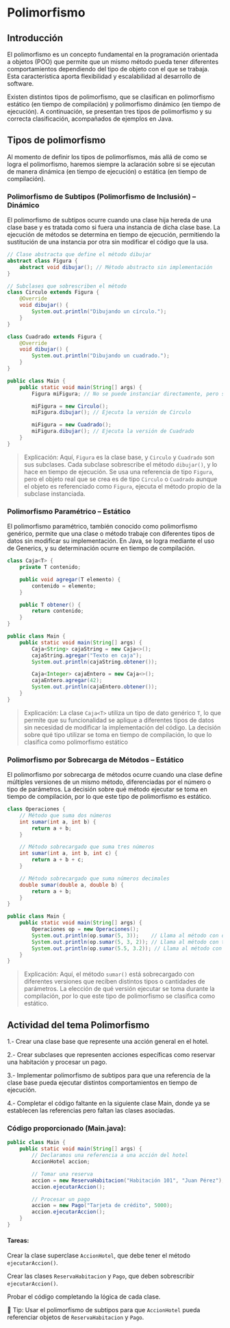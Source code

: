 # Polimorfismo

## Introducción  

El polimorfismo es un concepto fundamental en la programación orientada a objetos (POO) que permite que un mismo método pueda tener diferentes comportamientos dependiendo del tipo de objeto con el que se trabaja. Esta característica aporta flexibilidad y escalabilidad al desarrollo de software.

Existen distintos tipos de polimorfismo, que se clasifican en polimorfismo estático (en tiempo de compilación) y polimorfismo dinámico (en tiempo de ejecución). A continuación, se presentan tres tipos de polimorfismo y su correcta clasificación, acompañados de ejemplos en Java.

## Tipos de polimorfismo
Al momento de definir los tipos de polimorfísmos, más allá de como se logra el polimorfismo, haremos siempre la aclaración sobre si se ejecutan de manera dinámica (en tiempo de ejecución) o estática (en tiempo de compilación).

### Polimorfismo de Subtipos (Polimorfismo de Inclusión) – Dinámico

El polimorfismo de subtipos ocurre cuando una clase hija hereda de una clase base y es tratada como si fuera una instancia de dicha clase base. La ejecución de métodos se determina en tiempo de ejecución, permitiendo la sustitución de una instancia por otra sin modificar el código que la usa.
```java
// Clase abstracta que define el método dibujar
abstract class Figura {
    abstract void dibujar(); // Método abstracto sin implementación
}

// Subclases que sobrescriben el método
class Circulo extends Figura {
    @Override
    void dibujar() {
        System.out.println("Dibujando un círculo.");
    }
}

class Cuadrado extends Figura {
    @Override
    void dibujar() {
        System.out.println("Dibujando un cuadrado.");
    }
}

public class Main {
    public static void main(String[] args) {
        Figura miFigura; // No se puede instanciar directamente, pero sí referenciar

        miFigura = new Circulo();
        miFigura.dibujar(); // Ejecuta la versión de Circulo

        miFigura = new Cuadrado();
        miFigura.dibujar(); // Ejecuta la versión de Cuadrado
    }
}
```
>Explicación: Aquí, `Figura` es la clase base, y `Circulo` y `Cuadrado` son sus subclases. Cada subclase sobrescribe el método `dibujar()`, y lo hace en tiempo de ejecución. Se usa una referencia de tipo `Figura`, pero el objeto real que se crea es de tipo `Circulo` o `Cuadrado` aunque el objeto es referenciado como `Figura`, ejecuta el método propio de la subclase instanciada.

### Polimorfismo Paramétrico – Estático
El polimorfismo paramétrico, también conocido como polimorfismo genérico, permite que una clase o método trabaje con diferentes tipos de datos sin modificar su implementación. En Java, se logra mediante el uso de Generics, y su determinación ocurre en tiempo de compilación.
```java
class Caja<T> {
    private T contenido;

    public void agregar(T elemento) {
        contenido = elemento;
    }

    public T obtener() {
        return contenido;
    }
}

public class Main {
    public static void main(String[] args) {
        Caja<String> cajaString = new Caja<>();
        cajaString.agregar("Texto en caja");
        System.out.println(cajaString.obtener());

        Caja<Integer> cajaEntero = new Caja<>();
        cajaEntero.agregar(42);
        System.out.println(cajaEntero.obtener());
    }
}
```
>Explicación: La clase `Caja<T>` utiliza un tipo de dato genérico `T`, lo que permite que su funcionalidad se aplique a diferentes tipos de datos sin necesidad de modificar la implementación del código. La decisión sobre qué tipo utilizar se toma en tiempo de compilación, lo que lo clasifica como polimorfismo estático

### Polimorfismo por Sobrecarga de Métodos – Estático
El polimorfismo por sobrecarga de métodos ocurre cuando una clase define múltiples versiones de un mismo método, diferenciadas por el número o tipo de parámetros. La decisión sobre qué método ejecutar se toma en tiempo de compilación, por lo que este tipo de polimorfismo es estático.

```java
class Operaciones {
    // Método que suma dos números
    int sumar(int a, int b) {
        return a + b;
    }

    // Método sobrecargado que suma tres números
    int sumar(int a, int b, int c) {
        return a + b + c;
    }

    // Método sobrecargado que suma números decimales
    double sumar(double a, double b) {
        return a + b;
    }
}

public class Main {
    public static void main(String[] args) {
        Operaciones op = new Operaciones();
        System.out.println(op.sumar(5, 3));    // Llama al método con dos parámetros enteros
        System.out.println(op.sumar(5, 3, 2)); // Llama al método con tres parámetros enteros
        System.out.println(op.sumar(5.5, 3.2)); // Llama al método con dos parámetros decimales
    }
}
```
>Explicación: Aquí, el método `sumar()` está sobrecargado con diferentes versiones que reciben distintos tipos o cantidades de parámetros. La elección de qué versión ejecutar se toma durante la compilación, por lo que este tipo de polimorfismo se clasifica como estático.

## Actividad del tema Polimorfismo

1.- Crear una clase base que represente una acción general en el hotel.

2.- Crear subclases que representen acciones específicas como reservar una habitación y procesar un pago.

3.- Implementar polimorfismo de subtipos para que una referencia de la clase base pueda ejecutar distintos comportamientos en tiempo de ejecución.

4.- Completar el código faltante en la siguiente clase Main, donde ya se establecen las referencias pero faltan las clases asociadas.

### Código proporcionado (Main.java):
```java
public class Main {
    public static void main(String[] args) {
        // Declaramos una referencia a una acción del hotel
        AccionHotel accion;

        // Tomar una reserva
        accion = new ReservaHabitacion("Habitación 101", "Juan Pérez");
        accion.ejecutarAccion();

        // Procesar un pago
        accion = new Pago("Tarjeta de crédito", 5000);
        accion.ejecutarAccion();
    }
}
```

#### Tareas:

Crear la clase superclase `AccionHotel`, que debe tener el método `ejecutarAccion()`.

Crear las clases `ReservaHabitacion` y `Pago`, que deben sobrescribir `ejecutarAccion()`.

Probar el código completando la lógica de cada clase.

📌 Tip: Usar el polimorfismo de subtipos para que `AccionHotel` pueda referenciar objetos de `ReservaHabitacion` y `Pago`.